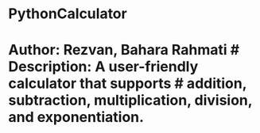 # PythonCalculator
# Author: Rezvan, Bahara Rahmati # Description: A user-friendly calculator that supports # addition, subtraction, multiplication, division, and exponentiation.
